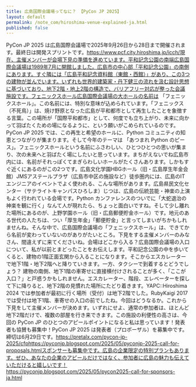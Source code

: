 ```yaml
---
title: 広島国際会議場ってなに？ 【PyCon JP 2025】
layout: default
permalink: /note_com/hiroshima-venue-explained-ja.html
published: false
---
```


PyCon JP 2025 は広島国際会議場で2025年9月26日から28日まで開催されます。最終日は開発スプリントです。https://www.pcf.city.hiroshima.jp/icch/現在、主催メンバーが会場下見の準備を進めています。平和記念公園の南端広島国際会議場は1989年7月に開館しました。広島市の中心部「平和記念公園」の南側にあります。すぐ隣には「広島平和記念資料館（東館・西館）」があり、この3つの建物が並んでいます。いずれも世界的建築家・丹下健三の流れを汲む設計思想に基づいており、地下2階・地上2階の構造で、バリアフリー対応が整った会議施設です。フェニックスホール広島国際会議場の大ホールの名前は 「フェニックスホール」。この名前には、特別な意味が込められています。「フェニックス（不死鳥）」は、焼け野原となった広島が平和都市として再生したことを象徴する言葉。この場所が「国際平和都市」として、何度でも立ち上がり、未来に向かって羽ばたくための場になるように、という願いがこめられているのです。PyCon JP 2025 では、この再生と希望のホールに、Python コミュニティの知恵とつながりが集まります。そして今年のテーマは 「あつまれ Python のピース」。フェニックスホールという名前にふさわしい、ひとつひとつの思いが集まり、次の未来へと羽ばたく場にしたいと思っています。まちがえないでね広島市内には、名前がそれっぽくてまぎらわしいホールがたくさんあります。しかもすぐ近くにあるのがこの2つです。広島文化学園HBGホール（旧・広島厚生年金会館）JMSアステールプラザ（広島市中区の施設など）徒歩圏内には、広島のITエンジニアのイベントでよく使われる、こんな場所があります。広島県民文化センター（サテライトキャンパスひろしま）じつは、広島の伝統芸能・神楽の上演もよく行われている会場です。Python カンファレンスのついでに「大蛇退治の神楽を観に行く」なんて人が現れたら、ちょっと面白いですね。そして少し離れた場所にあるのが、上野学園ホール（旧・広島郵便貯金ホール）です。地元のある世代の人たちは、つい「厚生年金」「郵便貯金」と言ってしまいがちかもしれませんね。そんな中で、広島国際会議場の「フェニックスホール」は、できてから名前が変わっていないのがありがたいところ。下見をする主催メンバーのみなさん、間違えずに来てくださいね。会場はどこから入る？広島国際会議場の入口について、私が以前とまどったことをお伝えします。平和記念公園の中を歩いてくると、建物の1階正面玄関から入ることになります。そこからエスカレーターで地下1階・地下2階へと降りていきます。一方、タクシーで到着するとどうでしょう？ 建物の南側、地下1階の車寄せに直接横付けされることが多く、「ここが入口？」と戸惑うかもしれません。エスカレーター、階段、エレベーターを探して下に降りると、地下2階の見慣れた場所にたどり着きます。YAPC::Hiroshima 2024 では参加者が最初に行く場所（受付）は地下2階でした。RubyKaigi 2017 では受付は地下1階、車寄せの入口の前でしたね。今回はどうなるか。これから下見をして主催メンバーが決めます。いずれにせよ、通常の参加者は、ほとんど地下2階だけで、複数の部屋を行き来できます。この施設の利便性の高さは、今回の PyCon JP のひとつのアピールポイントになると私は思っています！発表者も協賛も募集中！PyCon JP 2025 は発表者（プロポーザル）を募集中です。締切は6月29日です。https://pretalx.com/pycon-jp-2025/cfphttps://pyconjp.blogspot.com/2025/05/pyconjp-2025-call-for-proposals.htmlスポンサーも募集中です。広島の企業限定の特別プランもあります。ぜひ、あなたの企業のアピールだけではなく、参加者に広島の魅力も伝えていただけると嬉しいです！https://pyconjp.blogspot.com/2025/05/pycon2025-call-for-sponsors-ja.html
